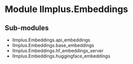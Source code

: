 Module llmplus.Embeddings
=========================

Sub-modules
-----------
* llmplus.Embeddings.api_embeddings
* llmplus.Embeddings.base_embeddings
* llmplus.Embeddings.hf_embeddings_server
* llmplus.Embeddings.huggingface_embeddings